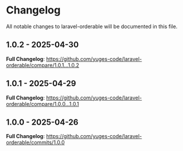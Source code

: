 # Changelog

All notable changes to laravel-orderable will be documented in this file.

## 1.0.2 - 2025-04-30

**Full Changelog**: https://github.com/yuges-code/laravel-orderable/compare/1.0.1...1.0.2

## 1.0.1 - 2025-04-29

**Full Changelog**: https://github.com/yuges-code/laravel-orderable/compare/1.0.0...1.0.1

## 1.0.0 - 2025-04-26

**Full Changelog**: https://github.com/yuges-code/laravel-orderable/commits/1.0.0
